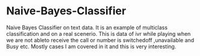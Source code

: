 # Naive-Bayes-Classifier
Naive Bayes Classifier on text data. It is an example of multiclass classification and on a real scenerio. This is data of ivr while playing when we are not ableto receive the call or number is switchedoff ,unavailable and Busy etc. Mostly cases I am covered in it and this is very interesting.
